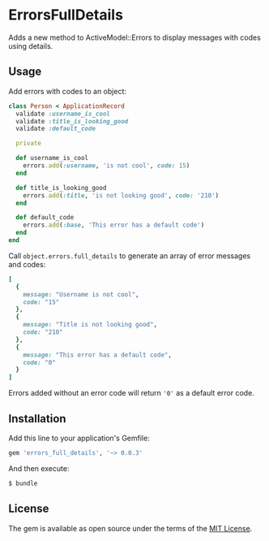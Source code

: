 # ErrorsFullDetails
Adds a new method to ActiveModel::Errors to display messages with codes using details.

## Usage
Add errors with codes to an object:

```ruby
class Person < ApplicationRecord
  validate :username_is_cool
  validate :title_is_looking_good
  validate :default_code

  private

  def username_is_cool
    errors.add(:username, 'is not cool', code: 15)
  end

  def title_is_looking_good
    errors.add(:title, 'is not looking good', code: '210')
  end

  def default_code
    errors.add(:base, 'This error has a default code')
  end
end
```

Call `object.errors.full_details` to generate an array of error messages and codes:

```ruby
[
  {
    message: "Username is not cool",
    code: "15"
  },
  {
    message: "Title is not looking good",
    code: "210"
  },
  {
    message: "This error has a default code",
    code: "0"
  }
]
```

Errors added without an error code will return `'0'` as a default error code.

## Installation
Add this line to your application's Gemfile:

```ruby
gem 'errors_full_details', '~> 0.0.3'
```

And then execute:
```bash
$ bundle
```

## License
The gem is available as open source under the terms of the [MIT License](https://opensource.org/licenses/MIT).
